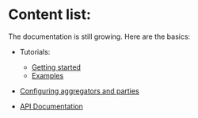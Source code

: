 # Content list:

The documentation is still growing. Here are the basics:

- Tutorials:
  * [Getting started](../setup.md)
  * [Examples](../examples)

- [Configuring aggregators and parties](tutorials/configure_fl.md)
  
- [API Documentation](http://ibmfl-api-docs.mybluemix.net/index.html)
